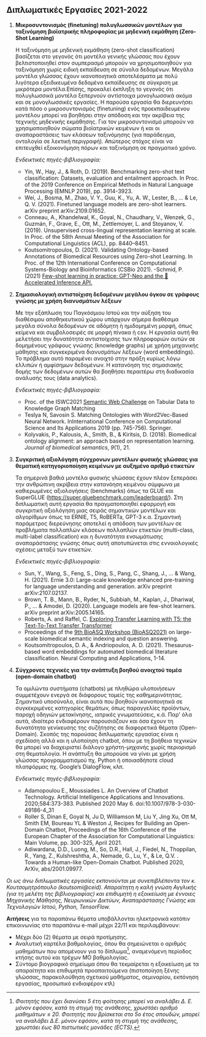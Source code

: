 ## Διπλωματικές Εργασίες 2021-2022

1. **Μικροσυντονισμός (finetuning) πολυγλωσσικών μοντέλων για ταξινόμηση βιοϊατρικής πληροφορίας με μηδενική εκμάθηση (Zero-Shot Learning)**

    Η ταξινόμηση με μηδενική εκμάθηση (zero-shot classification) βασίζεται στο γεγονός ότι μοντέλα γενικής γλώσσας που έχουν βελτιστοποιηθεί στον συμπερασμό μπορούν να χρησιμοποιηθούν για ταξινόμηση χωρίς ειδική εκπαίδευση σε σύνολα δεδομένων. Μεγάλα μοντέλα γλώσσας έχουν ικανοποιητικά αποτελέσματα με πολύ λιγότερα εξειδικευμένα δεδομένα εκπαίδευσης σε σύγκριση με μικρότερα μοντέλα.Επίσης, προκαλεί έκπληξη το γεγονός ότι πολυγλωσσικά μοντέλα ξεπερνούν αντίστοιχα μονογλωσσικά ακόμα και σε μονογλωσσικές εργασίες. Η παρούσα εργασία θα διερευνήσει κατά πόσο ο μικροσυντονισμός (finetuning) ενός προεκπαιδευμένου μοντέλου μπορεί να βοηθήσει στην απόδοση και την ακρίβεια της τεχνικής μηδενικής εκμάθησης. Για τον μικροσυντονισμό μπορούν να χρησιμοποιηθούν σώματα βιοϊατρικών κειμένων ή και οι αναπαραστάσεις των κλάσεων ταξινόμησης (για παράδειγμα, οντολογία σε λεκτική περιγραφή). Απώτερος στόχος είναι να επιτευχθεί εξοικονόμηση πόρων και ταξινόμηση σε πραγματικό χρόνο. 


    *Ενδεικτικές πηγές-βιβλιογραφία:*
    
    - Yin, W., Hay, J., & Roth, D. (2019). Benchmarking zero-shot text classification: Datasets, evaluation and entailment approach. In Proc. of the 2019 Conference on Empirical Methods in Natural Language Processing (EMNLP 2019), pp. 3914-3923.
    - Wei, J., Bosma, M., Zhao, V. Y., Guu, K., Yu, A. W., Lester, B., ... & Le, Q. V. (2021). Finetuned language models are zero-shot learners. arXiv preprint arXiv:2109.01652. 
    - Conneau, A., Khandelwal, K., Goyal, N., Chaudhary, V., Wenzek, G., Guzmán, F., Grave, E., Ott, M., Zettlemoyer, L. and Stoyanov, V. (2019). Unsupervised cross-lingual representation learning at scale. In Proc. of the 58th Annual Meeting of the Association for Computational Linguistics (ACL), pp. 8440–8451.
    - Koutsomitropoulos, D. (2021). Validating Ontology-based Annotations of Biomedical Resources using Zero-shot Learning. In Proc. of the 12th International Conference on Computational Systems-Biology and Bioinformatics (CSBio 2021). 
    -Schmid, P. (2021) [Few-shot learning in practice: GPT-Neo and the 🤗 Accelerated Inference API.](https://huggingface.co/blog/few-shot-learning-gpt-neo-and-inference-api)

    
    
2. **Σημασιολογική αντιστοίχιση δεδομένων μεγάλου όγκου σε γράφους γνώσης με χρήση διανυσμάτων λέξεων**

    Με την εξάπλωση του Παγκόσμιου Ιστού και την αύξηση του διαθέσιμου αποθηκευτικού χώρου υπάρχουν σήμερα διαθέσιμα μεγάλα σύνολα δεδομένων σε αδόμητη ή ημιδομημένη μορφή, όπως κείμενα και συμβολοσειρές σε μορφή πίνακα ή csv. Η εργασία αυτή θα μελετήσει την δυνατότητα αντιστοίχισης των πληροφοριών αυτών σε δομημένους γράφους γνώσης (knowledge graphs) με χρήση μηχανικής μάθησης και συγκεκριμένα διανυσμάτων λέξεων (word embeddings). Το πρόβλημα αυτό παραμένει ανοιχτό στην πράξη κυρίως λόγω ελλιπών ή αμφίσημων δεδομένων. Η κατανόηση της σημασιακής δομής των δεδομένων αυτών θα βοηθήσει περαιτέρω στη διαδικασία ανάλυσής τους (data analytics).
   
    *Ενδεικτικές πηγές-βιβλιογραφία:*
   
    - Proc. of the ISWC2021 [Semantic Web Challenge](http://www.cs.ox.ac.uk/isg/challenges/sem-tab/) on Tabular Data to Knowledge Graph Matching
    - Teslya N, Savosin S. Matching Ontologies with Word2Vec-Based Neural Network. InInternational Conference on Computational Science and Its Applications 2019  (pp. 745-756). Springer.
    - Kolyvakis, P., Kalousis, A., Smith, B., & Kiritsis, D. (2018). Biomedical ontology alignment: an approach based on representation learning. *Journal of biomedical semantics*, *9*(1), 21.
    
    
3. **Συγκριτική αξιολόγηση σύγχρονων μοντέλων φυσικής γλώσσας για θεματική κατηγοριοποίηση κειμένων με αυξημένο αριθμό ετικετών**

    Τα σημερινά βαθιά μοντέλα φυσικής γλώσσας έχουν πλέον ξεπεράσει την ανθρώπινη ακρίβεια στην κατανόηση κειμένου σύμφωνα με καθιερωμένες αξιολογήσεις (benchmarks) όπως τα GLUE και SuperGLUE (https://super.gluebenchmark.com/leaderboard/). Στη διπλωματική αυτή εργασία θα πραγματοποιηθεί εφαρμογή και συγκριτική αξιολόγηση μιας σειράς σημαντικών μοντέλων και αλγορίθμων όπως τα ERNIE, T5, RoBERTa, GPT-3 κ.α. Σημαντική παράμετρος διερεύνησης αποτελεί η απόδοση των μοντέλων σε προβλήματα πολλαπλών κλάσεων πολλαπλών ετικετών (multi-class, multi-label classification) και η δυνατότητα ενσωμάτωσης αναπαράστασης γνώσης όπως αυτή αποτυπώνεται στις εννοιολογικές σχέσεις μεταξύ των ετικετών. 

    *Ενδεικτικές πηγές-βιβλιογραφία:*
   
    - Sun, Y., Wang, S., Feng, S., Ding, S., Pang, C., Shang, J., ... & Wang, H. (2021). Ernie 3.0: Large-scale knowledge enhanced pre-training for language understanding and generation. arXiv preprint arXiv:2107.02137.
    - Brown, T. B., Mann, B., Ryder, N., Subbiah, M., Kaplan, J., Dhariwal, P., ... & Amodei, D. (2020). Language models are few-shot learners. arXiv preprint arXiv:2005.14165.
    - Roberts, A. and Raffel, C. [Exploring Transfer Learning with T5: the Text-To-Text Transfer Transformer](https://ai.googleblog.com/2020/02/exploring-transfer-learning-with-t5.html)
    - Proceedings of the [9th BioASQ Workshop (BioASQ2021)](http://www.bioasq.org/workshop2021) on large-scale biomedical semantic indexing and question answering.
    - Koutsomitropoulos, D. A., & Andriopoulos, A. D. (2021). Thesaurus-based word embeddings for automated biomedical literature classification. Neural Computing and Applications, 1-14.

    
    
4. **Σύγχρονες τεχνικές για την ανάπτυξη βοηθού ανοιχτού τομέα (open-domain chatbot)**

    Τα ομιλώντα συστήματα (chatbots) με πληθώρα υλοποιήσεων συμμετέχουν ενεργά σε διάφορους τομείς της καθημερινότητας. Σημαντικό υποσύνολο, είναι αυτά που βοηθούν ικανοποιητικά σε συγκεκριμένες κατηγορίες θεμάτων, όπως παραγγελίες προϊόντων, παροχή οδηγιών μετακίνησης, ιατρικές γνωματεύσεις, κ.ά. Παρ' όλα αυτά, ιδιαίτερο ενδιαφέρουν παρουσιάζουν και όσα έχουν τη δυνατότητα γενίκευσης της συζήτησης σε διαφορετικά θέματα (Open-Domain). Σκοπός της παρούσας διπλωματικής εργασίας είναι η σχεδίαση αλλά και η υλοποίηση chatbot, όπου με τη βοήθεια τεχνικών θα μπορεί να διαχειριστεί διάλογο χρήστη-μηχανής χωρίς περιορισμό στη θεματολογία. Η ανάπτυξη θα μπορούσε να γίνει με χρήση γλώσσας προγραμματισμού πχ. Python ή οποιασδήποτε cloud πλατφόρμας πχ. Google’s DialogFlow, κλπ.
   
   *Ενδεικτικές πηγές-βιβλιογραφία:*
   
    - Adamopoulou E., Moussiades L. An Overview of Chatbot Technology. Artificial Intelligence Applications and Innovations. 2020;584:373-383. Published 2020 May 6. doi:10.1007/978-3-030-49186-4_31 
    - Roller S, Dinan E, Goyal N, Ju D, Williamson M, Liu Y, Jing Xu, Ott M, Smith EM, Boureau YL & Weston J, Recipes for Building an Open-Domain Chatbot, Proceedings of the 16th Conference of the European Chapter of the Association for Computational Linguistics: Main Volume, pp. 300-325, April 2021.
    - Adiwardana, D.D., Luong, M., So, D.R., Hall, J., Fiedel, N., Thoppilan, R., Yang, Z., Kulshreshtha, A., Nemade, G., Lu, Y., & Le, Q.V. . Towards a Human-like Open-Domain Chatbot. Published 2020, ArXiv, abs/2001.09977.


    
    
*Οι ως άνω διπλωματικές εργασίες εκπονούνται με συνεπιβλέποντα τον κ. Κουτσομητρόπουλο (koutsomi@ceid). 
Απαραίτητη η καλή γνώση Αγγλικής (για τη μελέτη της βιβλιογραφίας) και επιθυμητή η εξοικείωση με έννοιες Μηχανικής Μάθησης, Νευρωνικών Δικτύων, Αναπαράστασης Γνώσης και Τεχνολογιών Ιστού, Python, TensorFlow.*

**Αιτήσεις**  για τα παραπάνω θέματα υποβάλλονται ηλεκτρονικά κατόπιν επικοινωνίας στο παραπάνω e-mail μέχρι 22/11 και περιλαμβάνουν:

- Μέχρι δύο (2) θέματα με σειρά προτίμησης.
- Αναλυτική καρτέλα βαθμολογίας, όπου θα σημειώνεται ο αριθμός μαθημάτων που απομένουν για το δίπλωμα[^1], αναμενόμενη περίοδος κτήσης αυτού και τρέχων ΜΟ βαθμολογίας.
- Σύντομο βιογραφικό σημείωμα όπου θα τεκμαίρεται η εξοικείωση με τα απαραίτητα και επιθυμητά προαπαιτούμενα (πιστοποίηση ξένης γλώσσας, παρακολούθηση σχετικού μαθήματος, σεμιναρίου, εκπόνηση εργασίας, προσωπικό ενδιαφέρον κτλ)

[^1]: *Φοιτητής που έχει διανύσει 5 έτη φοίτησης μπορεί να αναλάβει Δ. Ε. μόνον εφόσον, κατά τη στιγμή της ανάθεσης, χρωστάει αριθμό μαθημάτων ≤ 20. Φοιτητής που βρίσκεται στο 5ο έτος σπουδών, μπορεί να αναλάβει Δ.Ε. μόνον εφόσον, κατά τη στιγμή της ανάθεσης, χρωστάει έως 80 πιστωτικές μονάδες (ECTS).*
